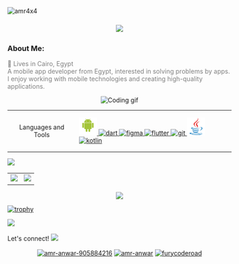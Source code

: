 <p align="left"> 
  <img src="https://komarev.com/ghpvc/?username=amr4x4&label=Profile%20views&color=0e75b6&style=flat" alt="amr4x4" /> 
</p>

<h3 align="center">
  <a href="https://git.io/typing-svg">
    <img src="https://readme-typing-svg.herokuapp.com?font=Vujahday+Script&size=40&color=0E75B6&center=true&vCenter=true&width=600&lines=Welcome+to+Amr's+Github"/>
  </a>
</h3>

<h3 align="left">About Me:</h3>

<p style="color:gray;">
  🏫 Lives in Cairo, Egypt</br>
  A mobile app developer from Egypt, interested in solving problems by apps.</br>
  I enjoy working with mobile technologies and creating high-quality applications.</br>
</p>

<p align="center">
  <img src="/mnt/data/code.gif" alt="Coding gif" /> 
</p>

<table align="center">
  <tbody>
    <tr>
      <td style="text-align:center">Languages and Tools</td>
      <td style="text-align:center">
        <p align="left"> 
          <a href="https://developer.android.com" target="_blank" rel="noreferrer"> 
            <img src="https://raw.githubusercontent.com/devicons/devicon/master/icons/android/android-original-wordmark.svg" alt="android" width="40" height="40"/> 
          </a> 
          <a href="https://dart.dev" target="_blank" rel="noreferrer"> 
            <img src="https://www.vectorlogo.zone/logos/dartlang/dartlang-icon.svg" alt="dart" width="40" height="40"/> 
          </a> 
          <a href="https://www.figma.com/" target="_blank" rel="noreferrer"> 
            <img src="https://www.vectorlogo.zone/logos/figma/figma-icon.svg" alt="figma" width="40" height="40"/> 
          </a> 
          <a href="https://flutter.dev" target="_blank" rel="noreferrer"> 
            <img src="https://www.vectorlogo.zone/logos/flutterio/flutterio-icon.svg" alt="flutter" width="40" height="40"/> 
          </a> 
          <a href="https://git-scm.com/" target="_blank" rel="noreferrer"> 
            <img src="https://www.vectorlogo.zone/logos/git-scm/git-scm-icon.svg" alt="git" width="40" height="40"/> 
          </a> 
          <a href="https://www.java.com" target="_blank" rel="noreferrer"> 
            <img src="https://raw.githubusercontent.com/devicons/devicon/master/icons/java/java-original.svg" alt="java" width="40" height="40"/> 
          </a> 
          <a href="https://kotlinlang.org" target="_blank" rel="noreferrer"> 
            <img src="https://www.vectorlogo.zone/logos/kotlinlang/kotlinlang-icon.svg" alt="kotlin" width="40" height="40"/> 
          </a> 
        </p>
      </td>
    </tr>
  </tbody>
</table>

![](https://user-images.githubusercontent.com/73097560/115834477-dbab4500-a447-11eb-908a-139a6edaec5c.gif)



<table>
  <tr>
    <td><img src="https://github-readme-stats.vercel.app/api?username=amr4x4&include_all_commits=true&count_private=true&show_icons=true&line_height=20&theme=tokyonight"/></td>
    <td><img src="https://github-readme-stats.vercel.app/api/top-langs?username=amr4x4&show_icons=true&locale=en&layout=compact&theme=tokyonight" /></td>
  </tr>
</table>

<p align="center">
  <img align="center" src="https://github-readme-streak-stats.herokuapp.com/?user=amr4x4&theme=tokyonight" />
</p>

[![trophy](https://github-profile-trophy.vercel.app/?username=amr4x4&theme=tokyonight)](https://github.com/ryo-ma/github-profile-trophy)

![](https://user-images.githubusercontent.com/73097560/115834477-dbab4500-a447-11eb-908a-139a6edaec5c.gif)

Let's connect! <img src='https://raw.githubusercontent.com/ShahriarShafin/ShahriarShafin/main/Assets/handshake.gif' width="70px">

<p align="center">
  <a href="https://www.linkedin.com/in/amr-anwar-905884216/" target="blank"><img align="center" src="https://raw.githubusercontent.com/rahuldkjain/github-profile-readme-generator/master/src/images/icons/Social/linked-in-alt.svg" alt="amr-anwar-905884216" height="30" width="40" /></a>
  <a href="https://stackoverflow.com/users/18682141/amr-anwar" target="blank"><img align="center" src="https://raw.githubusercontent.com/rahuldkjain/github-profile-readme-generator/master/src/images/icons/Social/stack-overflow.svg" alt="amr-anwar" height="30" width="40" /></a>
  <a href="https://codeforces.com/profile/furycoderoad" target="blank"><img align="center" src="https://raw.githubusercontent.com/rahuldkjain/github-profile-readme-generator/master/src/images/icons/Social/codeforces.svg" alt="furycoderoad" height="30" width="40" /></a>
</p>
